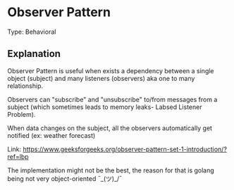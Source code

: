 # Observer Pattern

Type: Behavioral

## Explanation

Observer Pattern is useful when exists a dependency between a single object (subject) and many listeners (observers) aka one to many relationship.

Observers can "subscribe" and "unsubscribe" to/from messages from a subject
(which sometimes leads to memory leaks- Labsed Listener Problem).

When data changes on the subject, all the observers automatically get notified (ex: weather forecast)

Link: <https://www.geeksforgeeks.org/observer-pattern-set-1-introduction/?ref=lbp>

The implementation might not be the best, the reason for that is golang being not very object-oriented ¯\_(ツ)_/¯
